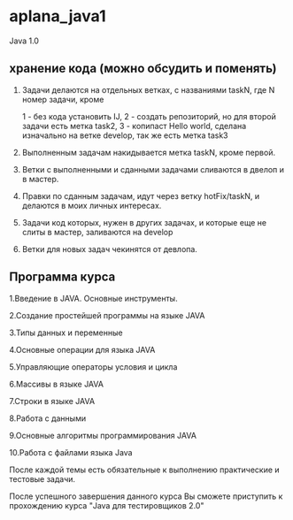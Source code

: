 # aplana_java1
Java 1.0

## хранение кода (можно обсудить и поменять)
1. Задачи делаются на отдельных ветках, с названиями taskN, где N  номер задачи, кроме 


      1 - без кода установить IJ,
      2 - создать репозиторий, но для второй задачи есть метка task2,
      3 - копипаст Hello world, сделана изначально на ветке develop, так же есть метка task3
2. Выполненным задачам накидывается метка taskN, кроме первой.

3. Ветки с выполненными и сданными задачами сливаются в двелоп и в мастер.  

4. Правки по сданным задачам, идут через ветку hotFix/taskN, и делаются в моих личных интересах. 

5. Задачи код которых, нужен в других задачах, и которые еще не слиты в мастер, заливаются на  develop

6. Ветки для новых задач чекинятся от девлопа. 



## Программа курса

1.Введение в JAVA. Основные инструменты.

2.Создание простейшей программы на языке JAVA

3.Типы данных и переменные

4.Основные операции для языка JAVA

5.Управляющие операторы условия и цикла

6.Массивы в языке JAVA

7.Строки в языке JAVA

8.Работа с данными

9.Основные алгоритмы программирования JAVA

10.Работа с файлами языка Java

После каждой темы есть обязательные к выполнению практические и тестовые задачи.

После успешного завершения данного курса Вы сможете приступить к прохождению курса "Java для тестировщиков 2.0"

